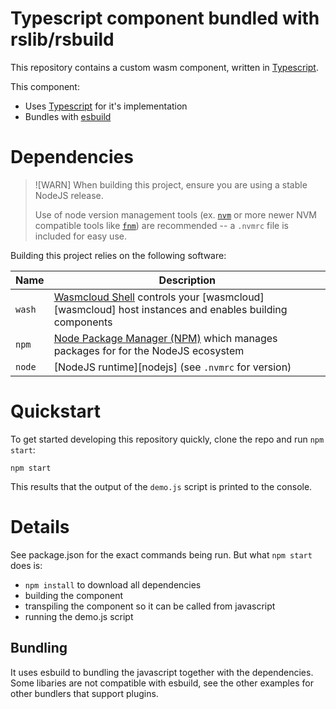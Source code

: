 # Typescript component bundled with rslib/rsbuild

This repository contains a custom wasm component, written in [Typescript][ts].

This component:

- Uses [Typescript][ts] for it's implementation
- Bundles with [esbuild][esbuild]

[ts]: https://www.typescriptlang.org/
[esbuild]: https://esbuild.github.io/

# Dependencies

> ![WARN]
> When building this project, ensure you are using a stable NodeJS release.
>
> Use of node version management tools (ex. [`nvm`](https://github.com/nvm-sh/nvm) or more newer NVM
> compatible tools like [`fnm`](https://github.com/Schniz/fnm)) are recommended -- a `.nvmrc` file is
> included for easy use.

Building this project relies on the following software:

| Name   | Description                                                                                                 |
|--------|-------------------------------------------------------------------------------------------------------------|
| `wash` | [Wasmcloud Shell][wash] controls your [wasmcloud][wasmcloud] host instances and enables building components |
| `npm`  | [Node Package Manager (NPM)][npm] which manages packages for for the NodeJS ecosystem                       |
| `node` | [NodeJS runtime][nodejs] (see `.nvmrc` for version)                                                         |

[wash]: https://github.com/wasmCloud/wasmCloud/tree/main/crates/wash-cli
[node]: https://nodejs.org
[npm]: https://github.com/npm/cli

# Quickstart

To get started developing this repository quickly, clone the repo and run `npm start`:

```console
npm start
```

This results that the output of the `demo.js` script is printed to the console.

# Details

See package.json for the exact commands being run. But what `npm start` does is:
- `npm install` to download all dependencies
- building the component
- transpiling the component so it can be called from javascript
- running the demo.js script

## Bundling

It uses esbuild to bundling the javascript together with the dependencies. Some libaries are not compatible with esbuild, see the other examples for other bundlers that support plugins.

